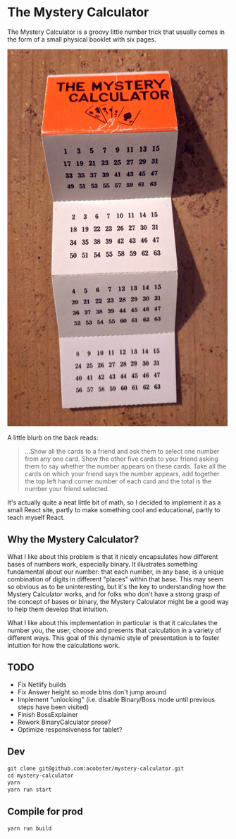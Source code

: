 # The Mystery Calculator

The Mystery Calculator is a groovy little number trick that usually comes in the form of a small physical booklet with six pages.

![My Mystery Calculator booklet](/img/booklet.jpg)

A little blurb on the back reads:

> ...Show all the cards to a friend and ask them to select one number from any one card. Show the other five cards to your friend asking them to say whether the number appears on these cards. Take all the cards on which your friend says the number appears, add together the top left hand corner number of each card and the total is the number your friend selected.

It's actually quite a neat little bit of math, so I decided to implement it as a small React site, partly to make something cool and educational, partly to teach myself React.

## Why the Mystery Calculator?

What I like about this problem is that it nicely encapsulates how different bases of numbers work, especially binary. It illustrates something fundamental about our number: that each number, in any base, is a unique combination of digits in different "places" within that base. This may seem so obvious as to be uninteresting, but it's the key to understanding how the Mystery Calculator works, and for folks who don't have a strong grasp of the concept of bases or binary, the Mystery Calculator might be a good way to help them develop that intuition.

What I like about this implementation in particular is that it calculates the number you, the user, choose and presents that calculation in a variety of different ways. This goal of this dynamic style of presentation is to foster intuition for how the calculations work.

## TODO

* Fix Netlify builds
* Fix Answer height so mode btns don't jump around
* Implement "unlocking" (i.e. disable Binary/Boss mode until previous steps have been visited)
* Finish BossExplainer
* Rework BinaryCalculator prose?
* Optimize responsiveness for tablet?

## Dev

```
git clone git@github.com:acobster/mystery-calculator.git
cd mystery-calculator
yarn
yarn run start
```

## Compile for prod

```
yarn run build
```
